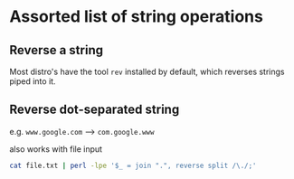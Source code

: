 # Assorted list of string operations

## Reverse a string

Most distro's have the tool `rev` installed by default, which reverses strings piped into it.

## Reverse dot-separated string

e.g. `www.google.com` --> `com.google.www`

also works with file input

```bash
cat file.txt | perl -lpe '$_ = join ".", reverse split /\./;'
```


